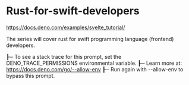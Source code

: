 

# Rust-for-swift-developers

https://docs.deno.com/examples/svelte_tutorial/



The series will cover rust for swift programming language (frontend) developers.

┠─ To see a stack trace for this prompt, set the DENO_TRACE_PERMISSIONS environmental variable.
┠─ Learn more at: https://docs.deno.com/go/--allow-env
┠─ Run again with --allow-env to bypass this prompt.



